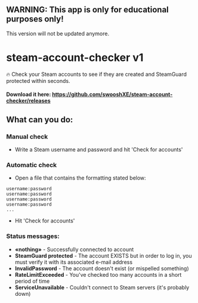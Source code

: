 ## WARNING: This app is only for educational purposes only!
This version will not be updated anymore.

# steam-account-checker v1
🔥 Check your Steam accounts to see if they are created and SteamGuard protected within seconds.

#### Download it here: https://github.com/swooshXE/steam-account-checker/releases

## What can you do:

### Manual check
- Write a Steam username and password and hit 'Check for accounts'

### Automatic check
- Open a file that contains the formatting stated below:
```
username:password
username:password
username:password
username:password
...
```
- Hit 'Check for accounts'

### Status messages:

- **«nothing»** - Successfully connected to account
- **SteamGuard protected** - The account EXISTS but in order to log in, you must verify it with its associated e-mail address
- **InvalidPassword** - The account doesn't exist (or mispelled something)
- **RateLimitExceeded** - You've checked too many accounts in a short period of time
- **ServiceUnavailable** - Couldn't connect to Steam servers (it's probably down)
